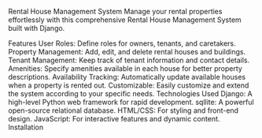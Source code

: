 Rental House Management System
Manage your rental properties effortlessly with this comprehensive Rental House Management System built with Django.

Features
User Roles: Define roles for owners, tenants, and caretakers.
Property Management: Add, edit, and delete rental houses and buildings.
Tenant Management: Keep track of tenant information and contact details.
Amenities: Specify amenities available in each house for better property descriptions.
Availability Tracking: Automatically update available houses when a property is rented out.
Customizable: Easily customize and extend the system according to your specific needs.
Technologies Used
Django: A high-level Python web framework for rapid development.
sqllite: A powerful open-source relational database.
HTML/CSS: For styling and front-end design.
JavaScript: For interactive features and dynamic content.
Installation
